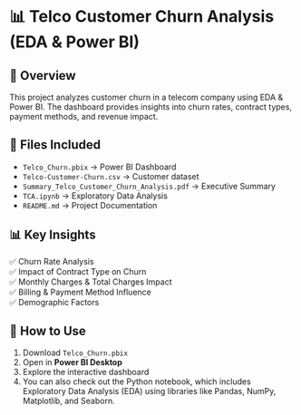 # 📊 Telco Customer Churn Analysis (EDA & Power BI)

## 📌 Overview

This project analyzes customer churn in a telecom company using EDA & Power BI. The dashboard provides insights into churn rates, contract types, payment methods, and revenue impact.

## 📂 Files Included

- `Telco_Churn.pbix` → Power BI Dashboard
- `Telco-Customer-Churn.csv` → Customer dataset
- `Summary_Telco_Customer_Churn_Analysis.pdf` → Executive Summary
- `TCA.ipynb` → Exploratory Data Analysis
- `README.md` → Project Documentation 

## 📊 Key Insights

✅ Churn Rate Analysis  
✅ Impact of Contract Type on Churn  
✅ Monthly Charges & Total Charges Impact  
✅ Billing & Payment Method Influence  
✅ Demographic Factors  


## 🚀 How to Use

1. Download `Telco_Churn.pbix`
2. Open in **Power BI Desktop**
3. Explore the interactive dashboard
4. You can also check out the Python notebook, which includes Exploratory Data Analysis (EDA) using libraries like Pandas, NumPy, Matplotlib, and Seaborn.
